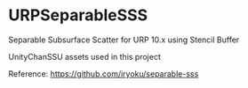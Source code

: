 # URPSeparableSSS
Separable Subsurface Scatter for URP 10.x using Stencil Buffer

UnityChanSSU assets used in this project

Reference:
https://github.com/iryoku/separable-sss
